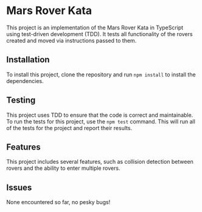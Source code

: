 # Mars Rover Kata

This project is an implementation of the Mars Rover Kata in TypeScript using test-driven development (TDD). It tests all functionality of the rovers created and moved via instructions passed to them.

## Installation

To install this project, clone the repository and run `npm install` to install the dependencies.

## Testing

This project uses TDD to ensure that the code is correct and maintainable. To run the tests for this project, use the `npm test` command. This will run all of the tests for the project and report their results.


## Features

This project includes several features, such as collision detection between rovers and the ability to enter multiple rovers. 



## Issues

None encountered so far, no pesky bugs!
